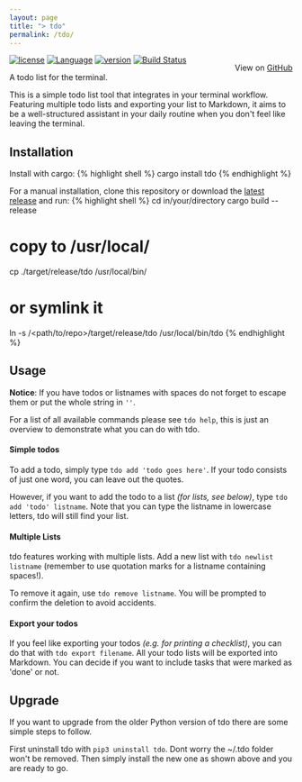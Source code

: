 ```yaml
---
layout: page
title: "> tdo"
permalink: /tdo/
---
```

<p style="float: right;">View on <a href="https://github.com/tdolist/tdo">GitHub</a></p>

[![license](https://img.shields.io/crates/l/tdo.svg)](https://crates.io/crates/tdo/)
[![Language](https://img.shields.io/badge/language-Rust-orange.svg)](https://www.rust-lang.org/)
[![version](https://img.shields.io/crates/v/tdo.svg)](https://crates.io/crates/tdo/)
[![Build Status](https://travis-ci.org/tdolist/tdo.svg?branch=master)](https://travis-ci.org/tdolist/tdo)

A todo list for the terminal.

This is a simple todo list tool that integrates in your terminal workflow.  
Featuring multiple todo lists and exporting your list to Markdown, it aims to be a well-structured assistant in your daily routine when you don't feel like leaving the terminal.

<center><script type="text/javascript" src="https://asciinema.org/a/cwfmwgfzitfc4zhzjj8rt65sg.js" data-loop="1" data-theme="asciinema" data-autoplay="1" id="asciicast-cwfmwgfzitfc4zhzjj8rt65sg" async></script></center>

## Installation

Install with cargo:
{% highlight shell %}
cargo install tdo
{% endhighlight %}

For a manual installation, clone this repository or download the [latest release](https://github.com/tdolist/tdo-rs/releases/latest) and run:
{% highlight shell %}
cd in/your/directory
cargo build --release
# copy to /usr/local/
cp ./target/release/tdo /usr/local/bin/
# or symlink it
ln -s /<path/to/repo>/target/release/tdo /usr/local/bin/tdo
{% endhighlight %}
## Usage

__Notice__: If you have todos or listnames with spaces do not forget to escape them or put the whole string in `''`.

For a list of all available commands please see `tdo help`, this is just an overview to demonstrate what you can do with tdo.

#### Simple todos
To add a todo, simply type `tdo add 'todo goes here'`. If your todo consists of just one word, you can leave out the quotes.

However, if you want to add the todo to a list _(for lists, see below)_, type `tdo add 'todo' listname`. Note that you can type the listname in lowercase letters, tdo will still find your list.

#### Multiple Lists
tdo features working with multiple lists. Add a new list with `tdo newlist listname` (remember to use quotation marks for a listname containing spaces!).

To remove it again, use `tdo remove listname`. You will be prompted to confirm the deletion to avoid accidents.

#### Export your todos
If you feel like exporting your todos _(e.g. for printing a checklist)_, you can do that with `tdo export filename`. All your todo lists will be exported into Markdown. You can decide if you want to include tasks that were marked as 'done' or not.

## Upgrade
If you want to upgrade from the older Python version of tdo there are some simple steps to follow.

First uninstall tdo with `pip3 uninstall tdo`. Dont worry the ~/.tdo folder won't be removed.
Then simply install the new one as shown above and you are ready to go.
